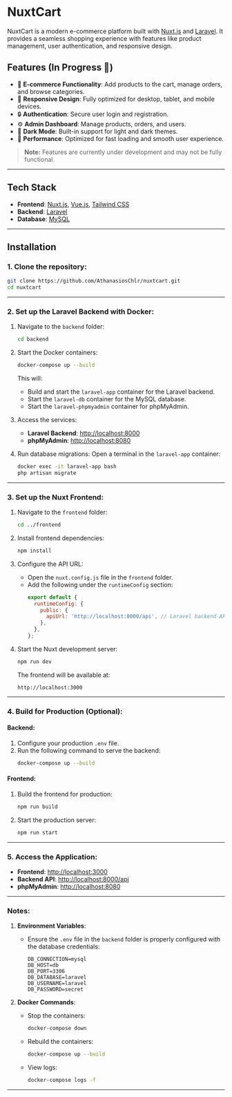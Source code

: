 # NuxtCart

NuxtCart is a modern e-commerce platform built with [Nuxt.js](https://nuxtjs.org/) and [Laravel](https://laravel.com/). It provides a seamless shopping experience with features like product management, user authentication, and responsive design.

## Features (In Progress 🚧)

- 🛒 **E-commerce Functionality**: Add products to the cart, manage orders, and browse categories.
- 📱 **Responsive Design**: Fully optimized for desktop, tablet, and mobile devices.
- 🔒 **Authentication**: Secure user login and registration.
- ⚙️ **Admin Dashboard**: Manage products, orders, and users.
- 🌙 **Dark Mode**: Built-in support for light and dark themes.
- 🚀 **Performance**: Optimized for fast loading and smooth user experience.

> **Note:** Features are currently under development and may not be fully functional.

---

## Tech Stack

- **Frontend**: [Nuxt.js](https://nuxtjs.org/), [Vue.js](https://vuejs.org/), [Tailwind CSS](https://tailwindcss.com/)
- **Backend**: [Laravel](https://laravel.com/)
- **Database**: [MySQL](https://www.mysql.com/)

---

## Installation

### 1. Clone the repository:
   ```bash
   git clone https://github.com/AthanasiosChlr/nuxtcart.git
   cd nuxtcart
   ```

---

### 2. Set up the Laravel Backend with Docker:
1. Navigate to the `backend` folder:
   ```bash
   cd backend
   ```

2. Start the Docker containers:
   ```bash
   docker-compose up --build
   ```

   This will:
   - Build and start the `laravel-app` container for the Laravel backend.
   - Start the `laravel-db` container for the MySQL database.
   - Start the `laravel-phpmyadmin` container for phpMyAdmin.

3. Access the services:
   - **Laravel Backend**: [http://localhost:8000](http://localhost:8000)
   - **phpMyAdmin**: [http://localhost:8080](http://localhost:8080)

4. Run database migrations:
   Open a terminal in the `laravel-app` container:
   ```bash
   docker exec -it laravel-app bash
   php artisan migrate
   ```

---

### 3. Set up the Nuxt Frontend:
1. Navigate to the `frontend` folder:
   ```bash
   cd ../frontend
   ```

2. Install frontend dependencies:
   ```bash
   npm install
   ```

3. Configure the API URL:
   - Open the `nuxt.config.js` file in the `frontend` folder.
   - Add the following under the `runtimeConfig` section:
     ```js
     export default {
       runtimeConfig: {
         public: {
           apiUrl: 'http://localhost:8000/api', // Laravel backend API URL
         },
       },
     };
     ```

4. Start the Nuxt development server:
   ```bash
   npm run dev
   ```

   The frontend will be available at:
   ```
   http://localhost:3000
   ```

---

### 4. Build for Production (Optional):
#### Backend:
1. Configure your production `.env` file.
2. Run the following command to serve the backend:
   ```bash
   docker-compose up --build
   ```

#### Frontend:
1. Build the frontend for production:
   ```bash
   npm run build
   ```

2. Start the production server:
   ```bash
   npm run start
   ```

---

### 5. Access the Application:
- **Frontend**: [http://localhost:3000](http://localhost:3000)
- **Backend API**: [http://localhost:8000/api](http://localhost:8000/api)
- **phpMyAdmin**: [http://localhost:8080](http://localhost:8080)

---

### Notes:
1. **Environment Variables**:
   - Ensure the `.env` file in the `backend` folder is properly configured with the database credentials:
     ```
     DB_CONNECTION=mysql
     DB_HOST=db
     DB_PORT=3306
     DB_DATABASE=laravel
     DB_USERNAME=laravel
     DB_PASSWORD=secret
     ```

2. **Docker Commands**:
   - Stop the containers:
     ```bash
     docker-compose down
     ```
   - Rebuild the containers:
     ```bash
     docker-compose up --build
     ```
   - View logs:
     ```bash
     docker-compose logs -f
     ```

---